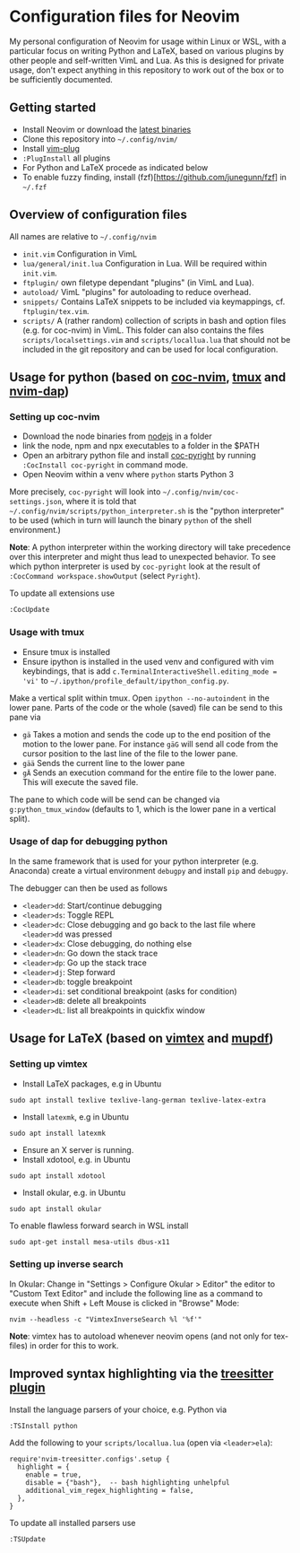 # Configuration files for Neovim

My personal configuration of Neovim for usage within Linux or WSL, with a particular focus on writing Python and LaTeX, based on various plugins by other people and self-written VimL and Lua.
As this is designed for private usage, don't expect anything in this repository to work out of the box or to be sufficiently documented. 

## Getting started

+ Install Neovim or download the [latest binaries](https://github.com/neovim/neovim/releases/)
+ Clone this repository into `~/.config/nvim/`
+ Install [vim-plug](https://github.com/junegunn/vim-plug)
+ `:PlugInstall` all plugins
+ For Python and LaTeX procede as indicated below
+ To enable fuzzy finding, install (fzf)[https://github.com/junegunn/fzf] in `~/.fzf`

## Overview of configuration files

All names are relative to `~/.config/nvim`

+  `init.vim` Configuration in VimL
+  `lua/general/init.lua` Configuration in Lua. Will be required within `init.vim`.
+  `ftplugin/` own filetype dependant "plugins" (in VimL and Lua).
+  `autoload/` VimL "plugins" for autoloading to reduce overhead.
+ `snippets/` Contains LaTeX snippets to be included via keymappings, cf. `ftplugin/tex.vim`.
+ `scripts/` A (rather random) collection of scripts in bash and option files (e.g. for coc-nvim) in VimL. This folder can also contains the files `scripts/localsettings.vim` and `scripts/locallua.lua` that should not be included in the git repository and can be used for local configuration.


## Usage for python (based on [coc-nvim](https://github.com/neoclide/coc.nvim), [tmux](https://wiki.ubuntuusers.de/tmux/) and [nvim-dap](https://github.com/mfussenegger/nvim-dap))

### Setting up coc-nvim

+ Download the node binaries from [nodejs](https://nodejs.org/en/download/) in a folder
+ link the node, npm and npx executables to a folder in the $PATH
+ Open an arbitrary python file and install [coc-pyright](https://github.com/fannheyward/coc-pyright) by running `:CocInstall coc-pyright` in command mode.
+ Open Neovim within a venv where `python` starts Python 3

More precisely, `coc-pyright` will look into `~/.config/nvim/coc-settings.json`, where it is told that `~/.config/nvim/scripts/python_interpreter.sh` is the "python interpreter" to be used (which in turn will launch the binary `python` of the shell environment.)

**Note**: A python interpreter within the working directory will take precedence over this interpreter and might thus lead to unexpected behavior. 
To see which python interpreter is used by `coc-pyright` look at the result of `:CocCommand workspace.showOutput` (select `Pyright`).

To update all extensions use

```
:CocUpdate
```

### Usage with tmux

+ Ensure tmux is installed
+ Ensure ipython is installed in the used venv and configured with vim keybindings, that is add `c.TerminalInteractiveShell.editing_mode = 'vi'` to `~/.ipython/profile_default/ipython_config.py`.

Make a vertical split within tmux. Open `ipython --no-autoindent` in the lower pane. Parts of the code or the whole (saved) file can be send to this pane via

+ `gä` Takes a motion and sends the code up to the end position of the motion to the lower pane.  For instance `gäG` will send all code from the cursor position to the last line of the file to the lower pane. 
+ `gää` Sends the current line to the lower pane
+ `gÄ` Sends an execution command for the entire file to the lower pane. This will execute the saved file.

The pane to which code will be send can be changed via `g:python_tmux_window` (defaults to 1, which is the lower pane in a vertical split). 

### Usage of dap for debugging python

In the same framework that is used for your python interpreter (e.g. Anaconda) create a virtual environment `debugpy` and install `pip` and `debugpy`. 

The debugger can then be used as follows

+ `<leader>dd`: Start/continue debugging
+ `<leader>ds`: Toggle REPL
+ `<leader>dc`: Close debugging and go back to the last file where `<leader>dd` was pressed
+ `<leader>dx`: Close debugging, do nothing else
+ `<leader>dn`: Go down the stack trace
+ `<leader>dp`: Go up the stack trace
+ `<leader>dj`: Step forward
+ `<leader>db`: toggle breakpoint
+ `<leader>di`: set conditional breakpoint (asks for condition)
+ `<leader>dB`: delete all breakpoints
+ `<leader>dL`: list all breakpoints in quickfix window



## Usage for LaTeX (based on [vimtex](https://github.com/lervag/vimtex) and [mupdf](https://mupdf.com/)) 

### Setting up vimtex
+ Install LaTeX packages, e.g in Ubuntu
```
sudo apt install texlive texlive-lang-german texlive-latex-extra 
```
+ Install `latexmk`, e.g in Ubuntu
```
sudo apt install latexmk
```
+ Ensure an X server is running.
+ Install xdotool, e.g. in Ubuntu
```
sudo apt install xdotool
```
+ Install okular, e.g. in Ubuntu
```
sudo apt install okular
```

To enable flawless forward search in WSL install

```
sudo apt-get install mesa-utils dbus-x11
```

### Setting up inverse search



In Okular: Change in "Settings > Configure Okular > Editor" the editor to "Custom Text Editor" and include the following line as a command to execute when Shift + Left Mouse is clicked in "Browse" Mode:

```
nvim --headless -c "VimtexInverseSearch %l '%f'"
```

**Note**: vimtex has to autoload whenever neovim opens (and not only for tex-files) in order for this to work.

## Improved syntax highlighting via the [treesitter plugin](https://github.com/nvim-treesitter/nvim-treesitter)

Install the language parsers of your choice, e.g. Python via

```
:TSInstall python
```

Add the following to your `scripts/locallua.lua` (open via `<leader>ela`):

```
require'nvim-treesitter.configs'.setup {
  highlight = {
    enable = true,
    disable = {"bash"},  -- bash highlighting unhelpful
    additional_vim_regex_highlighting = false,
  },
}
```
To update all installed parsers use

```
:TSUpdate
```


